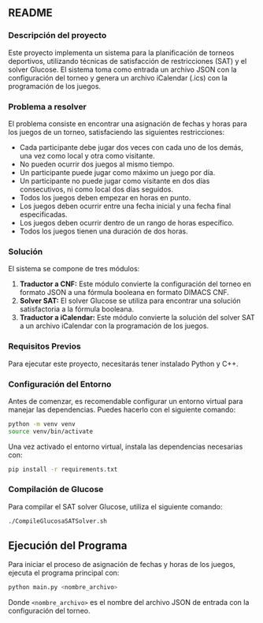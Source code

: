 ## README

### **Descripción del proyecto**

Este proyecto implementa un sistema para la planificación de torneos deportivos, utilizando técnicas de satisfacción de restricciones (SAT) y el solver Glucose. El sistema toma como entrada un archivo JSON con la configuración del torneo y genera un archivo iCalendar (.ics) con la programación de los juegos.

### **Problema a resolver**

El problema consiste en encontrar una asignación de fechas y horas para los juegos de un torneo, satisfaciendo las siguientes restricciones:

* Cada participante debe jugar dos veces con cada uno de los demás, una vez como local y otra como visitante.
* No pueden ocurrir dos juegos al mismo tiempo.
* Un participante puede jugar como máximo un juego por día.
* Un participante no puede jugar como visitante en dos días consecutivos, ni como local dos días seguidos.
* Todos los juegos deben empezar en horas en punto.
* Los juegos deben ocurrir entre una fecha inicial y una fecha final especificadas.
* Los juegos deben ocurrir dentro de un rango de horas específico.
* Todos los juegos tienen una duración de dos horas.

### **Solución**

El sistema se compone de tres módulos:

1. **Traductor a CNF:** Este módulo convierte la configuración del torneo en formato JSON a una fórmula booleana en formato DIMACS CNF.
2. **Solver SAT:** El solver Glucose se utiliza para encontrar una solución satisfactoria a la fórmula booleana.
3. **Traductor a iCalendar:** Este módulo convierte la solución del solver SAT a un archivo iCalendar con la programación de los juegos.

### **Requisitos Previos**

Para ejecutar este proyecto, necesitarás tener instalado Python y C++.

### **Configuración del Entorno**

Antes de comenzar, es recomendable configurar un entorno virtual para manejar las dependencias. Puedes hacerlo con el siguiente comando:

```bash
python -m venv venv
source venv/bin/activate
```

Una vez activado el entorno virtual, instala las dependencias necesarias con:

```bash
pip install -r requirements.txt
```

### **Compilación de Glucose**

Para compilar el SAT solver Glucose, utiliza el siguiente comando:

```bash
./CompileGlucosaSATSolver.sh
```

## Ejecución del Programa

Para iniciar el proceso de asignación de fechas y horas de los juegos, ejecuta el programa principal con:

```bash
python main.py <nombre_archivo>
```

Donde `<nombre_archivo>` es el nombre del archivo JSON de entrada con la configuración del torneo.
